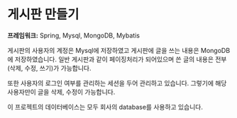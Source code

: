 # 게시판 만들기

**프레임워크:** Spring, Mysql, MongoDB, Mybatis

게시판의 사용자의 계정은 Mysql에 저장하였고 게시판에 글을 쓰는 내용은 MongoDB에 저장하였습니다. 일반 게시판과 같이 페이징처리가 되어있으며 쓴 글의 내용은 전부 (삭제, 수정, 쓰기)가 가능합니다.  

또한 사용자의 로그인 여부를 관리하는 세션을 두어 관리하고 있습니다. 그렇기에 해당 사용자만이 글을 삭제, 수정이 가능합니다. 

이 프로젝트의 데이터베이스는 모두 회사의 database를 사용하고 있습니다. 

